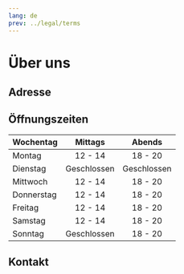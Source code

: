 ```yaml
---
lang: de
prev: ../legal/terms
---
```


# Über uns

## Adresse

<RestaurantAddress/>

## Öffnungszeiten

| Wochentag  | Mittags     | Abends      |
| ---------- |:-----------:|:-----------:|
| Montag     | 12 - 14     | 18 - 20     |
| Dienstag   | Geschlossen | Geschlossen |
| Mittwoch   | 12 - 14     | 18 - 20     |
| Donnerstag | 12 - 14     | 18 - 20     |
| Freitag    | 12 - 14     | 18 - 20     |
| Samstag    | 12 - 14     | 18 - 20     |
| Sonntag    | Geschlossen | 18 - 20     |

## Kontakt

<ContactUs/>
